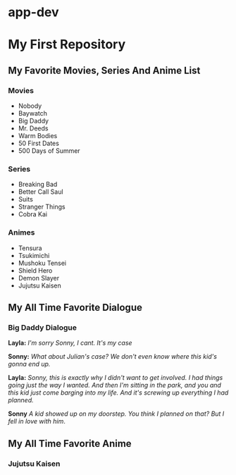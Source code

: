 # app-dev
# My First Repository
## My Favorite Movies, Series And Anime List
### Movies
- Nobody
- Baywatch
- Big Daddy
- Mr. Deeds
- Warm Bodies
- 50 First Dates
- 500 Days of Summer

### Series
- Breaking Bad
- Better Call Saul
- Suits
- Stranger Things
- Cobra Kai

### Animes
- Tensura
- Tsukimichi
- Mushoku Tensei
- Shield Hero
- Demon Slayer
- Jujutsu Kaisen

## My All Time Favorite Dialogue
### Big Daddy Dialogue
**Layla:** 
*I'm sorry Sonny, I cant. It's my case*

**Sonny:**
*What about Julian's case? We don't even know where this kid's gonna end up.*

**Layla:**
*Sonny, this is exactly why I didn't want to get involved. I had things going just the way I wanted. And then I'm sitting in the park, and you and this kid just come barging into my life. And it's screwing up everything I had planned.*

**Sonny**
*A kid showed up on my doorstep. You think I planned on that? But I fell in love with him*.

## My All Time Favorite Anime
### Jujutsu Kaisen

